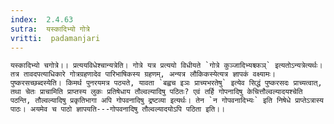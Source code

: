 ```yaml
---
index:  2.4.63
sutra:  यस्कादिभ्यो गोत्रे
vritti:  padamanjari
---
```


	यस्कादिभ्यो चगोत्रे।। प्रत्ययविधेश्चान्यत्रेति। गोत्रे यत्र प्रत्ययो विधीयते `गोत्रे कुञ्जादिभ्यश्च्फञ्` इत्यतोऽन्यत्रेत्यर्थः। तत्र तावदपत्याधिकारे गोत्रग्रहणादेव पारिभाषिकस्य ग्रहणम्, अन्यत्र लौकिकस्येत्यत्र ज्ञापकं वक्ष्यामः। पुष्करसच्छब्दस्येति। किमर्थ पुनरयमत्र पठ्यते, यावता `बह्वच इञः प्राच्यभरतेषु` इत्येव सिद्धं पुष्करसदः प्राच्यत्वात्, तथा चेतः प्राचामिति प्राप्तस्य लुकः प्रतिषेधाय तौल्वल्यादिषु पठितः? एवं तर्हि गोपनादिषु केचित्तौल्वल्यादयश्चेति पठन्ति, तौल्वल्यादिषु प्रकृतिभागा अपि गोपवनादिषु द्रष्टव्या इत्यर्थः। तेन `न गोपवनादिभ्यः` इति निषेधे प्राप्तेऽत्रास्य पाठः। अयमेव च पाठो ज्ञापयति---गोपवनादिषु तौल्वल्यादयोऽपि पठिता इति।।
